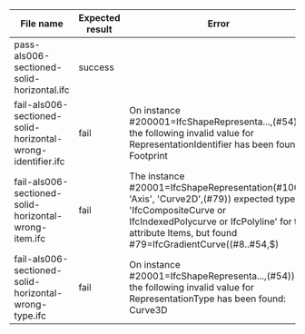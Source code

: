 | File name | Expected result | Error | Description |
|-------|---------|--------|-------|
| pass-als006-sectioned-solid-horizontal.ifc| success |    | |
| fail-als006-sectioned-solid-horizontal-wrong-identifier.ifc| fail | On instance #200001=IfcShapeRepresenta...,(#54)) the following invalid value for RepresentationIdentifier has been found: Footprint| The value of attribute Representation must be Axis, but is Footprint instead  |
| fail-als006-sectioned-solid-horizontal-wrong-item.ifc| fail |The instance #20001=IfcShapeRepresentation(#1001, 'Axis', 'Curve2D',(#79)) expected type 'IfcCompositeCurve or IfcIndexedPolycurve or IfcPolyline' for the attribute Items, but found #79=IfcGradientCurve((#8..#54,$) | On entity #20001=IfcShapeRepresentation(#1001, 'Axis', 'Curve2D',(#79)). The type of attribute Items must be IfcCompositeCurve or IfcIndexedPolycurve or IfcPolyline, but found IfcGradientCurve instead |
| fail-als006-sectioned-solid-horizontal-wrong-type.ifc| fail | On instance #20001=IfcShapeRepresenta...,(#54)) the following invalid value for RepresentationType has been found: Curve3D |The value of attribute RepresentationType must be Curve2D, but found Curve3D instead |